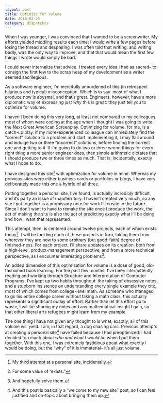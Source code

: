 ```yaml
---
layout: post
title: Optimize for Volume
date: 2015-02-25
category: dispatches
---
```


When I was younger, I was convinced that I wanted to be a screenwriter. My efforts yielded middling results each time: I would write a few pages before losing the thread and despairing. I was often told that writing, and writing badly, was the only way to improve, and that that would mean the first few things I wrote would simply be bad.

I could never internalize that advice. I treated every idea I had as sacred– to consign the first few to the scrap heap of my development as a writer seemed sacrilegious.

As a software engineer, I’m mercifully unburdened of this (in retrospect hilarious and typical) misconception. Which is to say: most of what I produce now is abysmal, and that’s great. Engineers, however, have a more diplomatic way of expressing just _why_ this is great: they just tell you to optimize for volume.

I haven’t been doing this very long, at least not compared to my colleagues, most of whom were coding at the age when I thought I was going to write the Next Great American Screenplay. Optimizing for volume, for me, is a catch-up play: if my more-experienced colleague can immediately find the “correct” solution to a problem and start implementing it, I may flail around and indulge two or three “incorrect” solutions, before finding the correct one and getting to it. If I’m going to do two or three wrong things for every right thing a more senior engineer does, then simple arithmetic dictates that I should produce two or three times as much. That is, incidentally, exactly what I hope to do.

I have designed this site[^1] with optimization for volume in mind. Whereas my previous sites were either business cards or portfolios or blogs, I have very deliberately made this one a hybrid of all three.

Putting together a personal site, I’ve found, is actually incredibly difficult, and it’s party an issue of map/territory: I haven’t created very much, so any site I put together is a promissory note for work I’ll create in the future. Since I don’t want to have to remake the site once I produce the work, the act of making the site is also the act of predicting exactly what I’ll be doing and how I want that represented.

This attempt, then, is centered around twelve projects, each of which exists today[^2]. I will be tackling each of these projects in turn, taking them from wherever they are now to some arbitrary (but good-faith) degree of finished-ness. For each project, I’ll share updates on its creation, both from a high-level, product-management perspective, and from a more technical perspective, as I encounter interesting problems[^3].

An added dimension of this optimization for volume is a dose of good, old-fashioned book learning. For the past few months, I’ve been intermittently reading and working through Structure and Interpretation of Computer Programs. I’ve kept up two habits throughout: the taking of obsessive notes, and a stubborn insistence on understanding every single example they cite, most of which comes from college-level math. As someone who managed to go his entire college career without taking a math class, this actually represents a significant outlay of effort. Rather than let this effort go to waste, I will be sharing my notes and any mathematical insight I gain, so that other liberal arts refugees might learn from my example.

The one thing I have not given any thought to is what, exactly, all of this volume will yield. I am, in that regard, a dog chasing cars. Previous attempts at creating a personal site[^4] have failed because I had preoptimized: I had decided too much about _who and what I would be_ when I put them together. With this one, I was extremely fastidious about what exactly I would be doing, but the “why” of it is immaterial– it’s all just volume.

[^1]: My third attempt at a personal site, incidentally.
[^2]: For some value of “exists.”
[^3]: And hopefully solve them.
[^4]: And this post is basically a “welcome to my new site” post, so I can feel justified and on-topic about bringing them up.
